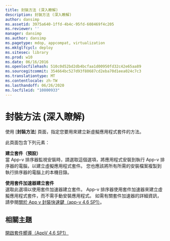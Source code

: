```yaml
---
title: 封裝方法 (深入瞭解)
description: 封裝方法 (深入瞭解)
author: dansimp
ms.assetid: 3975a640-1ffd-4b4c-95fd-608469f4c205
ms.reviewer: ''
manager: dansimp
ms.author: dansimp
ms.pagetype: mdop, appcompat, virtualization
ms.mktglfcycl: deploy
ms.sitesec: library
ms.prod: w10
ms.date: 06/16/2016
ms.openlocfilehash: 510c0d52bd2db4bcfaa1d00950fd32c42e65aa89
ms.sourcegitcommit: 354664bc527d93f80687cd2eba70d1eea024c7c3
ms.translationtype: MT
ms.contentlocale: zh-TW
ms.lasthandoff: 06/26/2020
ms.locfileid: "10800933"
---
```

# 封裝方法 (深入瞭解)


使用 [**封裝方法**] 頁面，指定您要用來建立新虛擬應用程式套件的方法。

此頁面包含下列元素：

<a href="" id="create-package--default-"></a>**建立套件（預設）**  
當 App-v 排序器監視安裝時，請選取這個選項，將應用程式安裝到執行 App-v 排序器的電腦，以建立虛擬應用程式套件。 您也應該將所有所需的安裝檔案複製到執行排序器的電腦上的本機目錄。

<a href="" id="create-package-using-a-package-accelerator"></a>**使用套件加速器建立套件**  
選取此選項以使用套件加速器建立套件。 App-v 排序器使用套件加速器來建立虛擬應用程式套件，而不需手動安裝應用程式。 如需有關套件加速器的詳細資訊，請參閱[關於 App v 封裝快速鍵（app-v 4.6 SP1）](about-app-v-package-accelerators--app-v-46-sp1-.md)。

## 相關主題


[開啟套件嚮導（AppV 4.6 SP1）](open-package-wizard---appv-46-sp1-.md)

 

 





